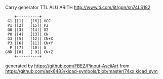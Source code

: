 Carry generator
TTL ALU ARITH
http://www.ti.com/lit/gpn/sn74LS182


	    +----------+
	 G1 |[1]   [16]| VCC
	 P1 |[2]   [15]| P2
	 G0 |[3]   [14]| G2
	 P0 |[4]   [13]| CN
	 G3 |[5]   [12]| CN+X
	 P3 |[6]   [11]| CN+Y
	  P |[7]   [10]| G
	GND |[8]   [ 9]| CN+Z
	    +----------+


generated by https://github.com/FBEZ/Pinout-AsciiArt from https://github.com/ask6483/kicad-symbols/blob/master/74xx.kicad_sym